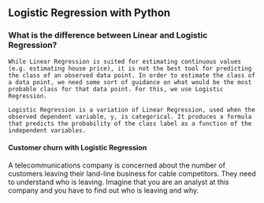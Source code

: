 ## Logistic Regression with Python

### What is the difference between Linear and Logistic Regression?

``While Linear Regression is suited for estimating continuous values (e.g. estimating house price), it is not the best tool for predicting the class of an observed data point. In order to estimate the class of a data point, we need some sort of guidance on what would be the most probable class for that data point. For this, we use Logistic Regression.``

``Logistic Regression is a variation of Linear Regression, used when the observed dependent variable, y, is categorical. It produces a formula that predicts the probability of the class label as a function of the independent variables.``

#### Customer churn with Logistic Regression

A telecommunications company is concerned about the number of customers leaving their land-line business for cable competitors. They need to understand who is leaving. Imagine that you are an analyst at this company and you have to find out who is leaving and why.

